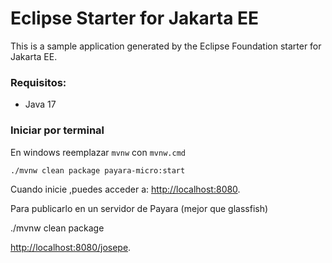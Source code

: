 # Eclipse Starter for Jakarta EE
This is a sample application generated by the Eclipse Foundation starter for Jakarta EE.

### Requisitos:
- Java 17


### Iniciar por terminal

En windows reemplazar `mvnw` con `mvnw.cmd`

```
./mvnw clean package payara-micro:start
```

Cuando inicie ,puedes acceder a:  [http://localhost:8080](http://localhost:8080).


Para publicarlo en un servidor de Payara (mejor que glassfish)

./mvnw clean package

 [http://localhost:8080/josepe](http://localhost:8080/josepe).
